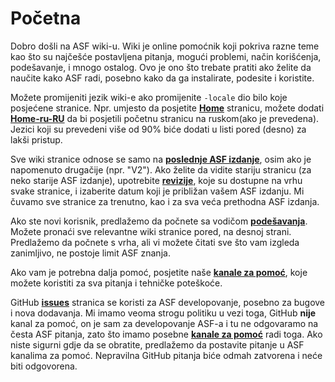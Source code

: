 # Početna

Dobro došli na ASF wiki-u. Wiki je online pomoćnik koji pokriva razne teme kao što su najčešće postavljena pitanja, mogući problemi, način korišćenja, podešavanje, i mnogo ostalog. Ovo je ono što trebate pratiti ako želite da naučite kako ASF radi, posebno kako da ga instalirate, podesite i koristite.

Možete promijeniti jezik wiki-e ako promijenite `-locale` dio bilo koje posjećene stranice. Npr. umjesto da posjetite **[Home](https://github.com/JustArchiNET/ArchiSteamFarm/wiki/Home)** stranicu, možete dodati **[Home-ru-RU](https://github.com/JustArchiNET/ArchiSteamFarm/wiki/Home-ru-RU)** da bi posjetili početnu stranicu na ruskom(ako je prevedena). Jezici koji su prevedeni više od 90% biće dodati u listi pored (desno) za lakši pristup.

Sve wiki stranice odnose se samo na **[poslednje ASF izdanje](https://github.com/JustArchiNET/ArchiSteamFarm/releases)**, osim ako je napomenuto drugačije (npr. "V2"). Ako želite da vidite stariju stranicu (za neko starije ASF izdanje), upotrebite **[revizije](https://github.com/JustArchiNET/ArchiSteamFarm/wiki/_history)**, koje su dostupne na vrhu svake stranice, i izaberite datum koji je približan vašem ASF izdanju. Mi čuvamo sve stranice za trenutno, kao i za sva veća prethodna ASF izdanja.

Ako ste novi korisnik, predlažemo da počnete sa vodičom **[podešavanja](https://github.com/JustArchiNET/ArchiSteamFarm/wiki/Setting-up)**. Možete pronaći sve relevantne wiki stranice pored, na desnoj strani. Predlažemo da počnete s vrha, ali vi možete čitati sve što vam izgleda zanimljivo, ne postoje limit ASF znanja.

Ako vam je potrebna dalja pomoć, posjetite naše **[kanale za pomoć](https://github.com/JustArchiNET/ArchiSteamFarm/blob/main/.github/SUPPORT.md)**, koje možete koristiti za sva pitanja i tehničke poteškoće.

GitHub **[issues](https://github.com/JustArchiNET/ArchiSteamFarm/issues)** stranica se koristi za ASF developovanje, posebno za bugove i nova dodavanja. Mi imamo veoma strogu politiku u vezi toga, GitHub **nije** kanal za pomoć, on je sam za developovanje ASF-a i tu ne odgovaramo na česta ASF pitanja, zato što imamo posebne **[kanale za pomoć](https://github.com/JustArchiNET/ArchiSteamFarm/blob/main/.github/SUPPORT.md)** radi toga. Ako niste sigurni gdje da se obratite, predlažemo da postavite pitanje u ASF kanalima za pomoć. Nepravilna GitHub pitanja biće odmah zatvorena i neće biti odgovorena.